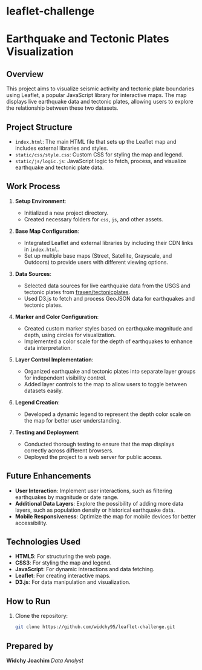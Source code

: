 # leaflet-challenge
 
# Earthquake and Tectonic Plates Visualization

## Overview

This project aims to visualize seismic activity and tectonic plate boundaries using Leaflet, a popular JavaScript library for interactive maps. The map displays live earthquake data and tectonic plates, allowing users to explore the relationship between these two datasets.

## Project Structure

- `index.html`: The main HTML file that sets up the Leaflet map and includes external libraries and styles.
- `static/css/style.css`: Custom CSS for styling the map and legend.
- `static/js/logic.js`: JavaScript logic to fetch, process, and visualize earthquake and tectonic plate data.

## Work Process

1. **Setup Environment**:
   - Initialized a new project directory.
   - Created necessary folders for `css`, `js`, and other assets.

2. **Base Map Configuration**:
   - Integrated Leaflet and external libraries by including their CDN links in `index.html`.
   - Set up multiple base maps (Street, Satellite, Grayscale, and Outdoors) to provide users with different viewing options.

3. **Data Sources**:
   - Selected data sources for live earthquake data from the USGS and tectonic plates from [fraxen/tectonicplates](https://github.com/fraxen/tectonicplates).
   - Used D3.js to fetch and process GeoJSON data for earthquakes and tectonic plates.

4. **Marker and Color Configuration**:
   - Created custom marker styles based on earthquake magnitude and depth, using circles for visualization.
   - Implemented a color scale for the depth of earthquakes to enhance data interpretation.

5. **Layer Control Implementation**:
   - Organized earthquake and tectonic plates into separate layer groups for independent visibility control.
   - Added layer controls to the map to allow users to toggle between datasets easily.

6. **Legend Creation**:
   - Developed a dynamic legend to represent the depth color scale on the map for better user understanding.

7. **Testing and Deployment**:
   - Conducted thorough testing to ensure that the map displays correctly across different browsers.
   - Deployed the project to a web server for public access.

## Future Enhancements

- **User Interaction**: Implement user interactions, such as filtering earthquakes by magnitude or date range.
- **Additional Data Layers**: Explore the possibility of adding more data layers, such as population density or historical earthquake data.
- **Mobile Responsiveness**: Optimize the map for mobile devices for better accessibility.

## Technologies Used

- **HTML5**: For structuring the web page.
- **CSS3**: For styling the map and legend.
- **JavaScript**: For dynamic interactions and data fetching.
- **Leaflet**: For creating interactive maps.
- **D3.js**: For data manipulation and visualization.

## How to Run

1. Clone the repository:
   ```bash
   git clone https://github.com/widchy95/leaflet-challenge.git

## Prepared by 

**Widchy Joachim**
*Data Analyst*
